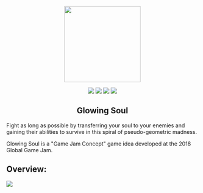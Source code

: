 <p align="center">
<img src="https://github.com/SlideZero/icons-logos/blob/main/Unity/U_Logo_Black_RGB.png" width="200"/>
</p>

<p align="center">
<img src="https://img.shields.io/badge/Unity-2017.3.1-lightgrey"/> <img src="https://img.shields.io/badge/Template-Built--In-green"/> <img src="https://img.shields.io/badge/Feature-Jam_Concept-blue"/> <img src="https://img.shields.io/badge/Status-Production-brightgreen"/>
</p>

<h2 align="center">Glowing Soul</h2>

Fight as long as possible by transferring your soul to your enemies and gaining their abilities to survive in this spiral of pseudo-geometric madness.

Glowing Soul is a "Game Jam Concept" game idea developed at the 2018 Global Game Jam.

## Overview:

<img src="https://zesdev-resources.s3.amazonaws.com/glowing-soul.gif"/>
